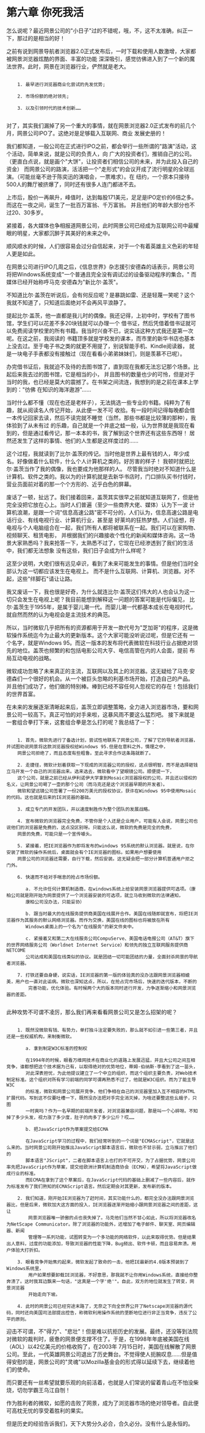 # 第六章 你死我活

怎么说呢？最近网景公司的"小日子"过的不错呢，哦，不，这不太准确，纠正一下，那过的是相当的好！

之前有说到网景导航者浏览器2.0正式发布后，一时下载和使用人数激增，大家都被网景浏览器炫酷的界面、丰富的功能
深深吸引，感觉彷佛进入到了一个新的魔法世界。此时，网景在浏览器行业，俨然就是老大。

```

    1. 最早进行浏览器商业化尝试的先发优势;
    
    2. 市场份额的绝对领先;
    
    3. 以及引领时代的技术创新……
    
```

对了，其实我们漏掉了另一个重大的事情，就在网景浏览器2.0正式发布的前几个月，网景公司IPO了。这绝对是足够载入互联网、商业
发展史册的！

我们都知道，一般公司在正式进行IPO之前，都会举行一些所谓的"路演"活动，这个活动，简单来说，就是公司的负责人，向
广大的投资者们，推销自己的公司。（更直白点说，就是画个"大饼"，让投资者们相信公司的未来，并为此投入自己的资金）
而网景公司的路演，活活把一个"走形式"的会议开成了流行明星的全球巡演。（可能丝毫不逊于陈奕迅的演唱会，一票难求）。在
纽约，一个原本只接待500人的舞厅被挤爆了，同时还有很多人连门都进不去。

上市后，股价一再飙升，峰值时，达到每股171美元，足足是IPO定价的6倍之多。而这在一夜之间，诞生了一批百万富翁、千万富翁。
并且他们的年龄大部分也不过20、30多岁。

紧接着，各大媒体也争相报道网景公司，此时网景公司已经成为互联网公司中最耀眼的明星，大家都沉醉于其美好的未来之中。

顺风顺水的时候，人们很容易会过分自信起来，对于一个有着英雄主义色彩的年轻人更是如此。

在网景公司进行IPO几周之后，《信息世界》杂志援引安德森的话表示，网景公司将把Windows系统变成"一个普通且完全没有调试过的设备驱动程序的集合。"
而媒体已经开始称呼马克·安德森为"新比尔·盖茨"。

不知道比尔·盖茨在听说后，会有何反应呢？是暴跳如雷、还是轻蔑一笑呢？这个我就不知道了，只知道后面绝对不会再风平浪静了。

提起比尔·盖茨，他一直都是我儿时的偶像。我还记得，上初中时，学校有了图书馆，学生们可以花差不多20块钱就可以办理一个
借书证，然后凭借着借书证就可以免费阅读学校里的所有书籍。我当时兴奋不已，说实话这种方式我还是第一次呢。在这之前，我阅读的
书籍顶多就是学校发的课本，而市里的新华书店也基本上没去过。至于电子书之类的就更不用提了，别说智能手机、Kindle阅读器，
就是一块电子手表都没有接触过（现在看看小弟弟妹妹们，则是羡慕不已呢）。

办完借书证后，我就迫不及待的去图书馆了，直到现在我都无法忘记那个场景。比起后来我去过的图书馆，它是相当的小，
并且图书的数量也少的可怜，但是对于当时的我，也已经是莫大的震撼了。在书架之间流连，我想到的是之前在课本上学到的："彷佛
在知识的海洋遨游"……

当时什么都不懂（现在也还是老样子），无法挑选一些专业的书籍。纯粹为了有趣，就从阅读名人传记开始，从此便一发不可
收拾。有一段时间记得每晚都会借一本传记回家去读，然后不读完就不睡觉（当然，那些书都是比较薄的那种），我体验到了从未有过
的乐趣，自己就是一个井底之蛙一般，认为世界就是我现在看到的，但是通过看传记，那一本本的书，我了解到这个世界还有这些东西呀！
居然还发生了这样的事情、他们的人生都是这样度过的……

这个过程，我就读到了比尔·盖茨的传记。当时他是世界上最有钱的人，年少成名。好像做着什么软件，什么个人计算机之类的。好厉害的样子！
我顿时就把比尔·盖茨当作了我的偶像，我也要成为他那样的人。 尽管我当时绝对不知道什么是计算机、软件之类的。我以为的计算机就是去新华书店时，门口排队买书付钱时，营业员面前对着的那一个个方形的、近乎白色的屏幕。

废话了一顿，扯远了。我们接着回来，盖茨其实很早之前就知道互联网了，但是他完全没把它放在心上。当时人们普遍（至少一些商界大佬、媒体）认为下一波
计算机浪潮，是跟一个词"信息高速公路"密不可分的，人们认为，信息高速公路是电话行业、有线电视行业、计算机行业，甚至是
好莱坞的狂热梦想。人们设想，将电视与个人电脑组合在一起，我们所有人都将被联系在一起。我们可以在家购物、视频聊天、租赁电影，
并根据我们的兴趣接收个性化的新闻和媒体咨询。这一场景大家熟悉吗？我来抢答一下，太熟悉不过了，它现在已经渗透到了我们的生活中，我们都无法想象
没有这些，我们日子会成为什么样呢？

这至少说明，大佬们很有远见卓识，看到了未来可能发生的事情。但是他们当时全部认为这一切都应该发生在电视上。
而不是什么互联网、计算机、浏览器。对不起，这些"绊脚石"请让让路。

我又废话一下，我也很是好奇，为什么就连比尔·盖茨这们伟大的人也会认为这一切只会发生在电视上呢？我目前能想到解释这一问题的答案可能是代际偏见，
比尔·盖茨生于1955年，是属于婴儿潮一代。而婴儿潮一代都基本成长在电视时代，就自然而然的认为电视会是主流技术的典范。

所以，当时微软几乎把所有的资源都用于开发一款代号为"芝加哥"的程序，这是微软操作系统迄今为止最大的更新版本。这个大家可能没听说过呢，但是它还有
一个名字，就是Windows 95。而这一版本的发布将代表微软在科技行业占据绝对领先的地位。盖茨也频繁的和包括电影公司大亨、电信高管在内的人会面，提前
布局互动电视的战略。

微软成功忽略了未来真正的主流，互联网以及其上的浏览器。这无疑给了马克·安德森们一个很好的机会。从一个被巨头忽略的利基市场开始，打造自己的产品。
并且他们成功了，他们做的特别棒。棒到已经不容任何人忽视它的存在！包括我们的世界首富。

在未来的发展逐渐清晰起来后，盖茨立即调整策略，全力进入浏览器市场，要和网景公司一较高下。真正可怕的对手来啦，这暴风雨不要这么猛烈吧。
接下来就是一套组合拳打下来，这套组合拳是怎么打的呢？我总结了一下：

```

    1. 首先，微软先进行了备选计划，尝试性地联系了网景公司，了解了它的导航者浏览器，并试图劝说网景将这款浏览器授权给Windows 95.但是在意料之外，情理之中，
    网景公司拒绝了，而且态度有些粗鲁。至此寻求合作这条路就断了。
    
    2. 走捷径，微软计划着获取一下现成的浏览器公司的授权，这点很明智，而不是选择砸钱立马开发一个自己的浏览器出来。选来选去，微软看中了望眼镜公司。顺便提一下，
    这个公司，就是之前已经从伊利诺伊大学拿到Mosaic浏览器授权的公司，并且还以侵权的名义，让网景公司喝了一壶的那个公司（而马克还是这个浏览器早期的开发者）。
    微软和望远镜公司签署了一份200万美元的授权协议，获许在Windows 95中使用Mosaic的代码。这也就是后来的IE浏览器的基础。
    
    3. 成立专门的开发团队，并以速度制胜作为整个团队的发展战略。
    
    4. 宣布微软的浏览器完全免费，不管你是个人还是企业用户。可能有人会说，网景公司也说他们的浏览器是免费的，这点没区别呀。只能这么说，微软的免费是完全的免费，
    网景的免费，可能只是一个宣传噱头。
    
    5. 紧接着，把IE浏览器作为即将发布的windows 95系统的默认浏览器。就是说，在你安装了微软的操作系统后，桌面就会有个IE浏览器的图标。如果用户想要使用
    网景公司的浏览器还需要，自行下载，然后安装。这无疑会把一部分计算机普通用户拒之门外。
    
    6. 快速而不给对手喘息的抢占市场份额。
    
       a. 不允许任何计算机制造商，在windows系统上给安装网景浏览器提供可选项。（康柏公司就是刚开始为网景提供了一个浏览器安装的可选项，就立马收到微软的法律通知，
       康柏公司没办法，只能妥协）
       
       b. 跟当时最大的在线服务提供商美国在线展开合作。美国在线随即就宣布，将把IE浏览器作为其服务的默认网络浏览器。而作为交换，美国在线的图标也将被放在所有
       Windows桌面上的一个名为"在线服务"的新文件夹中。
       
       c. 紧接着又和第二大在线服务公司CompuServe、美国电话电报公司（AT&T）旗下的世界网络服务公司（Worldnet Internet Service）和领先的独立互联网服务提供商NETCOME
       公司达成和美国在线类似的协议。就是团结一切可能团结的力量，全面封杀网景的导航者浏览器。
       
    7. 打铁还要自身硬，说实话，IE浏览器的第一版的体验真的没办法跟网景浏览器相媲美，用户也一直对此诟病。微软也深知这点，所以，在抢占完市场后，快速的迭代版本，不断的
        完善功能，优化体验。有时候两个大的版本同时进行开发，力争逐渐缩小和网景浏览器的差距。
   
```

此种攻势不可谓不凌厉，那么我们再来看看网景公司又是怎么招架的呢？

```

    1. 既然没微软有钱、有势力，单打独斗注定要失败的，那么就不如引进一些第三者，并且还是一些权威机构，来制衡微软。
    
       a. 拿到制定W3C标准的控制权
       
       在1994年的时候，眼看万维网技术在商业化的道路上发展迅猛，并且大公司之间互相竞争，谁都想把这个技术据为己有，以取得绝对的优势地位，蒂姆·伯纳斯·李看到了这一苗头，
       对此深表担忧，为此他提议建立了一个中立的组织，而这个组织主要负责，对Web技术制定标准。这个组织对所有学习前端的同学可谓再熟悉不过了，他就是W3C组织。而为了能主导W3C
       的标准，微软和网景公司展开竞争，他们争相在自己的浏览器里加入互不相容的HTML扩展代码。写到这不仅要吐槽一下，既然没办法把对手完全消灭掉，为啥还要整这些幺蛾子，只图
       一时爽吗？作为一名早期的前端开发者，对浏览器兼容问题，那是叫一个心碎呀。不知掉了多少头发，视力涨了多少度，肚子的肉多了多少公斤？哎……

       b. 把JavaScript作为草案提交给ECMA
       
       在JavaScript学习的过程中，我们经常听到的一个词是"ECMAScript"，它就是这么来的。当时网景公司刚开始推出JavaScript脚本语言后，微软也不甘示弱，立马推出了他们的
       脚本语言"JScript"，二者在脚本语言上也打的不可开交，为了占据优势，网景公司率先把JavaScript作为草案，提交给欧洲计算机制造商协会（ECMA），希望将JavaScript做成行业的标准。
       而ECMA在拿到了这个草案后，在JavaScript代码的基础上删减了一些内容后，就作为标准发布了我们熟知的ECMAScript语言。然后定期会对其更新，发布新的版本。
   
    2. 我们知道，刚开始IE浏览器为了赶时间，其实功能什么的，都完全没办法跟网景浏览器比，但是后来，微软加大这方面的投入，IE浏览器逐渐开始缩小跟网景浏览器之间的差距，这让
        网景浏览器唯一骄傲的点也丧失掉了。马克他们当然不甘心如此，所以将浏览器改名为NetScape Communicator。除了浏览器的功能外，还增加了电子邮件、聊天室、网页编辑器、新闻
        管理等一系列功能，试图转变为一个多功能的网络软件，以此来取得优势。但是结果出人意料，过度的功能添加，导致浏览器的性能下降，Bug频出、软件卡顿，而且容易奔溃。用户体验大打折扣。

    3. 眼看竞争开始焦灼起来，微软发起了致命的一击，他把IE最新的4.0版本预装到了Windows系统里，
        用户如果想要卸载IE浏览器，不好意思，那我就不让你用Windows系统，直接给你整奔溃了。这时我耳边飘来一句话，"这真是一个字'绝'"。自此，双方的地位就发生了转变，网景浏览器
        开始走向下坡。

    4. 此时的网景公司已经穷途末路了，无奈之下向全世界公开了Netscape浏览器的源代码，同时还向美国司法部提出控告，称微软利用操作系统的垄断地位进行非正当竞争，违反了公平的原则。

```

迎击不可谓，不"得力"、"悲壮"！但是难以抗拒历史的发展。最终，还没等到法院对微软的裁判时，疲惫的网景便支撑不住了。于是，在1998年年底被美国在线（AOL）以42亿美元的价格收购了，在2003年
7月15日时，美国在线解散了网景公司。至此，一代英雄网景公司退出了历史舞台。不觉得使人扼腕叹息……但是值得安慰的是，网景公司的"灵魂"以Mozilla基金会的形式得以延续下去，继续着他们的使命。

而只要还有一丝希望就要乐观的向前活着，也就是人们常说的留着青山在不怕没柴烧，切勿学霸王乌江自刎！

作为胜利者的微软，如愿的击败了网景，成为了浏览器市场的绝对领导者。自此便可高枕无忧的享受着胜利的果实。

但是历史的经验告诉我们，天下大势分久必合，合久必分。没有什么是永恒的。



